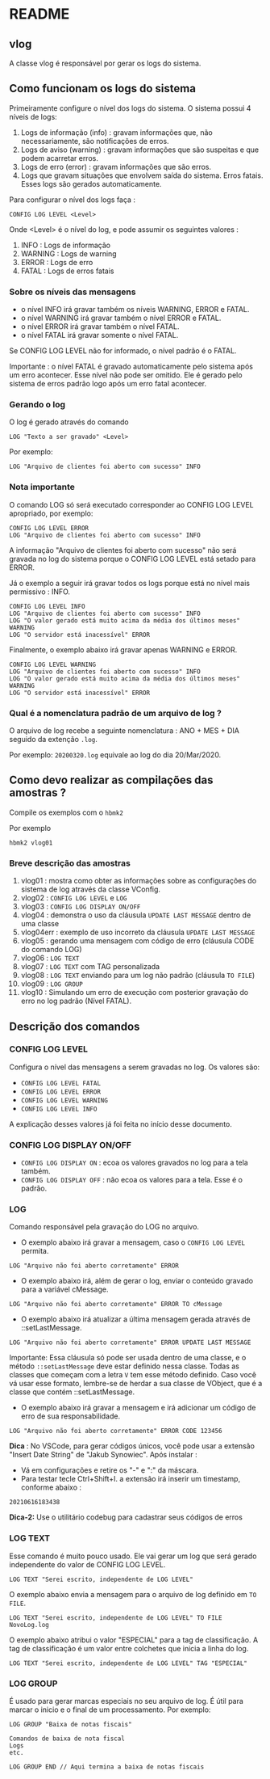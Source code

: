 # README #

## vlog ##

A classe vlog é responsável por gerar os logs do sistema.

## Como funcionam os logs do sistema

Primeiramente configure o nível dos logs do sistema. O sistema possui 4 níveis de logs:

1. Logs de informação (info) : gravam informações que, não necessariamente, são notificações de erros. 
1. Logs de aviso (warning) : gravam informações que são suspeitas e que podem acarretar erros.
1. Logs de erro (error) : gravam informações que são erros.
1. Logs que gravam situações que envolvem saída do sistema. Erros fatais. Esses logs são gerados automaticamente.

Para configurar o nível dos logs faça :

````
CONFIG LOG LEVEL <Level>
````

Onde \<Level> é o nível do log, e pode assumir os seguintes valores :

1. INFO : Logs de informação
1. WARNING : Logs de warning
1. ERROR : Logs de erro
1. FATAL : Logs de erros fatais

### Sobre os níveis das mensagens 

* o nível INFO irá gravar também os níveis WARNING, ERROR e FATAL.
* o nível WARNING irá gravar também o nível ERROR e FATAL.
* o nível ERROR irá gravar também o nível FATAL.
* o nível FATAL irá gravar somente o nível FATAL.

Se CONFIG LOG LEVEL não for informado, o nível padrão é o FATAL. 

Importante : o nível FATAL é gravado automaticamente pelo sistema após um erro acontecer. Esse nível não pode ser omitido. Ele é gerado pelo sistema de erros padrão logo após um erro fatal acontecer.

### Gerando o log

O log é gerado através do comando 

````
LOG "Texto a ser gravado" <Level>
````

Por exemplo:
````
LOG "Arquivo de clientes foi aberto com sucesso" INFO
````

### Nota importante

O comando LOG só será executado corresponder ao CONFIG LOG LEVEL apropriado, por exemplo:

````
CONFIG LOG LEVEL ERROR
LOG "Arquivo de clientes foi aberto com sucesso" INFO
````

A informação "Arquivo de clientes foi aberto com sucesso" não será gravada no log do sistema porque o CONFIG LOG LEVEL está setado para ERROR.

Já o exemplo a seguir irá gravar todos os logs porque está no nível mais permissivo : INFO.

````
CONFIG LOG LEVEL INFO
LOG "Arquivo de clientes foi aberto com sucesso" INFO
LOG "O valor gerado está muito acima da média dos últimos meses" WARNING
LOG "O servidor está inacessível" ERROR
````

Finalmente, o exemplo abaixo irá gravar apenas WARNING e ERROR.

````
CONFIG LOG LEVEL WARNING
LOG "Arquivo de clientes foi aberto com sucesso" INFO
LOG "O valor gerado está muito acima da média dos últimos meses" WARNING
LOG "O servidor está inacessível" ERROR
````

### Qual é a nomenclatura padrão de um arquivo de log ?

O arquivo de log recebe a seguinte nomenclatura : ANO + MES + DIA seguido da extenção `.log`.

Por exemplo: `20200320.log` equivale ao log do dia 20/Mar/2020.

## Como devo realizar as compilações das amostras ? ##

Compile os exemplos com o `hbmk2`

Por exemplo
````
hbmk2 vlog01 
````

### Breve descrição das amostras

1. vlog01 : mostra como obter as informações sobre as configurações do sistema de log através da classe VConfig.
1. vlog02 : `CONFIG LOG LEVEL` e `LOG`
1. vlog03 : `CONFIG LOG DISPLAY ON/OFF`
1. vlog04 : demonstra o uso da cláusula `UPDATE LAST MESSAGE` dentro de uma classe
1. vlog04err : exemplo de uso incorreto da cláusula `UPDATE LAST MESSAGE`
1. vlog05 : gerando uma mensagem com código de erro (cláusula CODE do comando LOG)
1. vlog06 : `LOG TEXT`
1. vlog07 : `LOG TEXT` com TAG personalizada
1. vlog08 : `LOG TEXT` enviando para um log não padrão (cláusula `TO FILE`)
1. vlog09 : `LOG GROUP`
1. vlog10 : Simulando um erro de execução com posterior gravação do erro no log padrão (Nível FATAL).

## Descrição dos comandos

### CONFIG LOG LEVEL

Configura o nível das mensagens a serem gravadas no log. Os valores são:

* `CONFIG LOG LEVEL FATAL` 
* `CONFIG LOG LEVEL ERROR`
* `CONFIG LOG LEVEL WARNING`
* `CONFIG LOG LEVEL INFO`

A explicação desses valores já foi feita no início desse documento.

### CONFIG LOG DISPLAY ON/OFF


* `CONFIG LOG DISPLAY ON` : ecoa os valores gravados no log para a tela também.
* `CONFIG LOG DISPLAY OFF` : não ecoa os valores para a tela. Esse é o padrão.


###  LOG

Comando responsável pela gravação do LOG no arquivo.

* O exemplo abaixo irá gravar a mensagem, caso o `CONFIG LOG LEVEL` permita.

````
LOG "Arquivo não foi aberto corretamente" ERROR
````

* O exemplo abaixo irá, além de gerar o log, enviar o conteúdo gravado para a variável cMessage.

````
LOG "Arquivo não foi aberto corretamente" ERROR TO cMessage
````

* O exemplo abaixo irá atualizar a última mensagem gerada através de ::setLastMessage. 

````
LOG "Arquivo não foi aberto corretamente" ERROR UPDATE LAST MESSAGE
````

Importante: Essa cláusula só pode ser usada dentro de uma classe, e o método `::setLastMessage` deve estar definido nessa classe. Todas as classes que começam com a letra `V` tem esse método definido. Caso você vá usar esse formato, lembre-se de herdar a sua classe de VObject, que é a classe que contém ::setLastMessage.

* O exemplo abaixo irá gravar a mensagem e irá adicionar um código de erro de sua responsabilidade.

````
LOG "Arquivo não foi aberto corretamente" ERROR CODE 123456
````

**Dica** : No VSCode, para gerar códigos únicos, você pode usar a extensão "Insert Date String" de "Jakub Synowiec". Após instalar :

* Vá em configurações e retire os "-" e ":" da máscara.
* Para testar tecle  Ctrl+Shift+I. a extensão irá inserir um timestamp, conforme abaixo :

````
20210616183438
````

**Dica-2:** Use o utilitário codebug para cadastrar seus códigos de erros

###  LOG TEXT

Esse comando é muito pouco usado. Ele vai gerar um log que será gerado independente do valor de CONFIG LOG LEVEL. 

````
LOG TEXT "Serei escrito, independente de LOG LEVEL"
````

O exemplo abaixo envia a mensagem para o arquivo de log definido em `TO FILE`.

````
LOG TEXT "Serei escrito, independente de LOG LEVEL" TO FILE NovoLog.log
````

O exemplo abaixo atribui o valor "ESPECIAL" para a tag de classificação. A tag de classificação é um valor entre colchetes que inicia a linha do log. 

````
LOG TEXT "Serei escrito, independente de LOG LEVEL" TAG "ESPECIAL"
````

###  LOG GROUP

É usado para gerar marcas especiais no seu arquivo de log. É útil para marcar o inicio e o final de um processamento. Por exemplo:

````
LOG GROUP "Baixa de notas fiscais"

Comandos de baixa de nota fiscal
Logs 
etc.

LOG GROUP END // Aqui termina a baixa de notas fiscais
````

